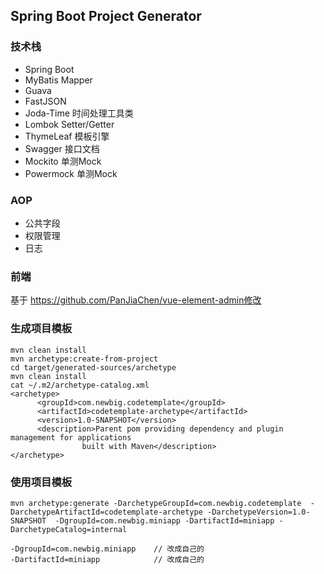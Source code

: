 ## Spring Boot Project Generator

### 技术栈
* Spring Boot
* MyBatis Mapper
* Guava
* FastJSON
* Joda-Time 时间处理工具类
* Lombok    Setter/Getter
* ThymeLeaf 模板引擎
* Swagger   接口文档
* Mockito   单测Mock
* Powermock 单测Mock

### AOP
* 公共字段
* 权限管理
* 日志
### 前端
基于 https://github.com/PanJiaChen/vue-element-admin修改
### 生成项目模板
```
mvn clean install
mvn archetype:create-from-project
cd target/generated-sources/archetype
mvn clean install
cat ~/.m2/archetype-catalog.xml 
<archetype>
      <groupId>com.newbig.codetemplate</groupId>
      <artifactId>codetemplate-archetype</artifactId>
      <version>1.0-SNAPSHOT</version>
      <description>Parent pom providing dependency and plugin management for applications
                built with Maven</description>
</archetype>
```

### 使用项目模板
```
mvn archetype:generate -DarchetypeGroupId=com.newbig.codetemplate  -DarchetypeArtifactId=codetemplate-archetype -DarchetypeVersion=1.0-SNAPSHOT  -DgroupId=com.newbig.miniapp -DartifactId=miniapp -DarchetypeCatalog=internal

-DgroupId=com.newbig.miniapp    // 改成自己的
-DartifactId=miniapp            // 改成自己的

```